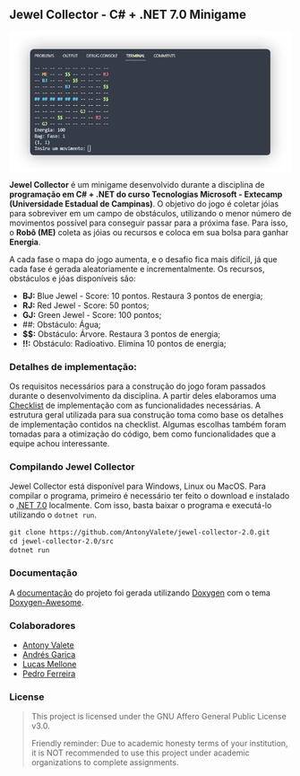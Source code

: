 ## Jewel Collector - C# + .NET 7.0 Minigame
<img src="https://github.com/AntonyValete/jewel-collector-2.0/blob/master/assets/jc-screen.png?raw=true" 
      alt="jewel collector screen" 
      align=center 
      style="display: block;
            margin-left: auto;
            margin-right: auto;"
/>

**Jewel Collector** é um minigame desenvolvido durante a disciplina de **programação em C# + .NET do curso Tecnologias Microsoft - Extecamp (Universidade Estadual de Campinas)**. O objetivo do jogo é coletar jóias para sobreviver em um campo de obstáculos, utilizando o menor número de movimentos possível para conseguir passar para a próxima fase. Para isso, o **Robô (ME)** coleta as jóias ou recursos e  coloca em sua bolsa para ganhar **Energia**. 

A cada fase o mapa do jogo aumenta, e o desafio fica mais difícil, já que cada fase é gerada aleatoriamente e incrementalmente. Os recursos, obstáculos e jóas disponíveis são:

- **BJ:** Blue Jewel - Score: 10 pontos. Restaura 3 pontos de energia;
- **RJ:** Red Jewel - Score: 50 pontos;
- **GJ:** Green Jewel - Score: 100 pontos;
- ##: Obstáculo: Água;
- **$$:** Obstáculo: Árvore. Restaura 3 pontos de energia;
- **!!:** Obstáculo: Radioativo. Elimina 10 pontos de energia;

### Detalhes de implementação:
Os requisitos necessários para a construção do jogo foram passados durante o desenvolvimento da disciplina. A partir deles elaboramos uma [Checklist](./checklist.md) de implementação com as funcionalidades necessárias. A estrutura geral utilizada para sua construção toma como base os detalhes de implementação contidos na checklist. Algumas escolhas também foram tomadas para a otimização do código, bem como funcionalidades que a equipe achou interessante.

### Compilando Jewel Collector
Jewel Collector está disponível para Windows, Linux ou MacOS. Para compilar o programa, primeiro é necessário ter feito o download e instalado o [.NET 7.0](https://dotnet.microsoft.com/en-us/download/dotnet/7.0) localmente.
Com  isso, basta baixar o programa e executá-lo utilizando o `dotnet run`.
```shell
git clone https://github.com/AntonyValete/jewel-collector-2.0.git
cd jewel-collector-2.0/src
dotnet run
```

### Documentação
A [documentação](https://antonyvalete.github.io/jewel-collector-2.0/html/index.html) do projeto foi gerada utilizando [Doxygen](https://www.doxygen.nl/index.html) com o tema [Doxygen-Awesome](https://github.com/jothepro/doxygen-awesome-css).

### Colaboradores
- [Antony Valete](https://github.com/AntonyValete)
- [Andrés Garica](https://github.com/andavgc)
- [Lucas Mellone](https://github.com/lknknm)
- [Pedro Ferreira](https://github.com/pedrovinsilferre)

### License
> This project is licensed under the GNU Affero General Public License v3.0. 
>
> Friendly reminder: Due to academic honesty terms of your institution, it is NOT recommended to use this project under academic organizations to complete assignments.










